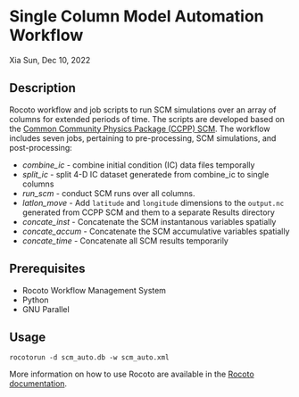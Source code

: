# Single Column Model Automation Workflow

Xia Sun, Dec 10, 2022

## Description
Rocoto workflow and job scripts to run SCM simulations over an array of columns for extended periods of time.
The scripts are developed based on the [Common Community Physics Package (CCPP) SCM](https://github.com/NCAR/ccpp-scm).
The workflow includes seven jobs, pertaining to pre-processing, SCM simulations, and post-processing:
* *combine_ic* - combine initial condition (IC) data files temporally
* *split_ic* - split 4-D IC dataset generatede from combine_ic to single columns
* *run_scm* - conduct SCM runs over all columns. 
* *latlon_move* - Add `latitude` and `longitude` dimensions to the `output.nc` generated from CCPP SCM and them to a separate Results directory
* *concate_inst* - Concatenate the SCM instantanous variables spatially 
* *concate_accum* - Concatenate the SCM accumulative variables spatially 
* *concate_time* - Concatenate all SCM results temporarily

## Prerequisites
* Rocoto Workflow Management System
* Python
* GNU Parallel

## Usage

`rocotorun -d scm_auto.db -w scm_auto.xml`

More information on how to use Rocoto are available in the [Rocoto documentation](http://christopherwharrop.github.io/rocoto/).
